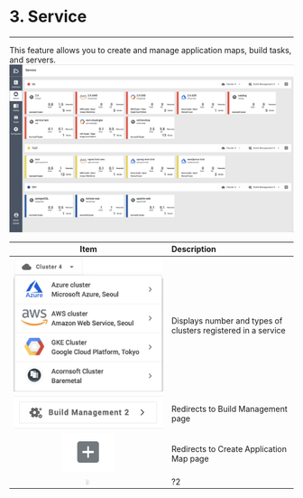 # 3. Service

---

This feature allows you to create and manage application maps, build tasks, and servers.![](/assets/EN/2.5/3_1.png)

| Item | Description |
| :---: | :--- |
| ![](/assets/EN/2.5/3_2.png) | Displays number and types of clusters registered in a service |
| ![](/assets/EN/2.5/3_3.png) | Redirects to Build Management page |
| ![](/assets/EN/2.5/3_4.png) | Redirects to Create Application Map page |
| <img src="/assets/EN/2.5/3_2.png" width="10" height="10" /> | ?2 |
